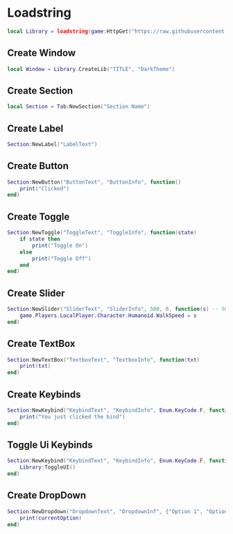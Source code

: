 # Loadstring
```lua
local Library = loadstring(game:HttpGet("https://raw.githubusercontent.com/MiniBeta666/Kavo-Mobile/main/KavoMobile.lua", true))()
```
## Create Window
```lua
local Window = Library.CreateLib("TITLE", "DarkTheme")
```
## Create Section
```lua
local Section = Tab:NewSection("Section Name")
```
## Create Label
```lua
Section:NewLabel("LabelText")
```
## Create Button
```lua
Section:NewButton("ButtonText", "ButtonInfo", function()
    print("Clicked")
end)
```
## Create Toggle
```lua
Section:NewToggle("ToggleText", "ToggleInfo", function(state)
    if state then
        print("Toggle On")
    else
        print("Toggle Off")
    end
end)
```
## Create Slider
```lua
Section:NewSlider("SliderText", "SliderInfo", 500, 0, function(s) -- 500 (MaxValue) | 0 (MinValue)
    game.Players.LocalPlayer.Character.Humanoid.WalkSpeed = s
end)
```
## Create TextBox
```lua
Section:NewTextBox("TextboxText", "TextboxInfo", function(txt)
	print(txt)
end)

```
## Create Keybinds
```lua
Section:NewKeybind("KeybindText", "KeybindInfo", Enum.KeyCode.F, function()
	print("You just clicked the bind")
end)

```
## Toggle Ui Keybinds
```lua
Section:NewKeybind("KeybindText", "KeybindInfo", Enum.KeyCode.F, function()
	Library:ToggleUI()
end)
```
## Create DropDown
```lua
Section:NewDropdown("DropdownText", "DropdownInf", {"Option 1", "Option 2", "Option 3"}, function(currentOption)
    print(currentOption)
end)

```


